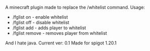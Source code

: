 A minecraft plugin made to replace the /whitelist command.
Usage:

- /fglist on - enable whitelist
- /fglist off - disable whitelist
- /fglist add <name> - adds player to whitelist
- /fglist remove <name> - removes player from whitelist

And I hate java.
Current ver: 0.1
Made for spigot 1.20.1
